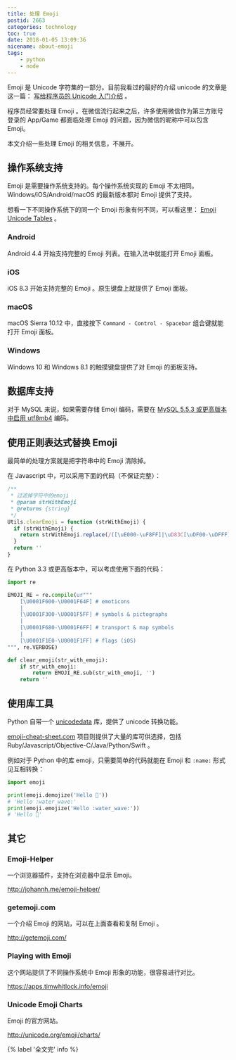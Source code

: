 ```yaml
---
title: 处理 Emoji
postid: 2663
categories: technology
toc: true
date: 2018-01-05 13:09:36
nicename: about-emoji
tags:
    - python
    - node
---
```


Emoji 是 Unicode 字符集的一部分。目前我看过的最好的介绍 unicode 的文章是这一篇： [写给程序员的 Unicode 入门介绍][unicodedev] 。

程序员经常要处理 Emoji 。在微信流行起来之后，许多使用微信作为第三方账号登录的 App/Game 都面临处理 Emoji 的问题，因为微信的昵称中可以包含 Emoji。

本文介绍一些处理 Emoji 的相关信息，不展开。 <!--more-->

## 操作系统支持

Emoji 是需要操作系统支持的。每个操作系统实现的 Emoji 不太相同。Windows/iOS/Android/macOS 的最新版本都对 Emoji 提供了支持。

想看一下不同操作系统下的同一个 Emoji 形象有何不同，可以看这里： [Emoji Unicode Tables][tables] 。

### Android

Android 4.4 开始支持完整的 Emoji 列表。在输入法中就能打开 Emoji 面板。

### iOS 

iOS 8.3 开始支持完整的 Emoji 。原生键盘上就提供了 Emoji 面板。

### macOS

macOS Sierra 10.12 中，直接按下 `Command - Control - Spacebar` 组合键就能打开 Emoji 面板。

### Windows

Windows 10 和 Windows 8.1 的触摸键盘提供了对 Emoji 的面板支持。

## 数据库支持

对于 MySQL 来说，如果需要存储 Emoji 编码，需要在 [MySQL 5.5.3 或更高版本中启用 utf8mb4][mysql] 编码。

## 使用正则表达式替换 Emoji

最简单的处理方案就是把字符串中的 Emoji 清除掉。

在 Javascript 中，可以采用下面的代码（不保证完整）：

``` javascript
/**
 * 过滤掉字符中的emoji
 * @param strWithEmoji
 * @returns {string}
 */
Utils.clearEmoji = function (strWithEmoji) {
  if (strWithEmoji) {
    return strWithEmoji.replace(/([\uE000-\uF8FF]|\uD83C[\uDF00-\uDFFF]|\uD83D[\uDC00-\uDDFF])/g, '')
  }
  return ''
}
```

在 Python 3.3 或更高版本中，可以考虑使用下面的代码：

``` python
import re

EMOJI_RE = re.compile(ur"""
    [\U0001F600-\U0001F64F] # emoticons
    |
    [\U0001F300-\U0001F5FF] # symbols & pictographs
    |
    [\U0001F680-\U0001F6FF] # transport & map symbols
    |
    [\U0001F1E0-\U0001F1FF] # flags (iOS)
""", re.VERBOSE)

def clear_emoji(str_with_emoji):
    if str_with_emoji:
        return EMOJI_RE.sub(str_with_emoji, '')
    return ''
```

## 使用库工具

Python 自带一个 [unicodedata][unicodedata] 库，提供了 unicode 转换功能。

[emoji-cheat-sheet.com][cheat] 项目则提供了大量的库可供选择，包括 Ruby/Javascript/Objective-C/Java/Python/Swift 。

例如对于 Python 中的库 emoji，只需要简单的代码就能在 Emoji 和 `:name:` 形式见互相转换：

``` python
import emoji

print(emoji.demojize('Hello 🌊'))
# 'Hello :water_wave:'
print(emoji.emojize('Hello :water_wave:'))
# 'Hello 🌊'
```

## 其它

### Emoji-Helper

一个浏览器插件，支持在浏览器中显示 Emoji。

http://johannh.me/emoji-helper/

### getemoji.com

一个介绍 Emoji 的网站，可以在上面查看和复制 Emoji 。

http://getemoji.com/

### Playing with Emoji

这个网站提供了不同操作系统中 Emoji 形象的功能，很容易进行对比。

https://apps.timwhitlock.info/emoji

### Unicode Emoji Charts

Emoji 的官方网站。

http://unicode.org/emoji/charts/

{% label '全文完' info %}

[unicodedev]: http://blog.jobbole.com/111261/
[emojicharts]: http://unicode.org/emoji/charts/
[mysql]: https://dev.mysql.com/doc/refman/5.5/en/charset-unicode-utf8mb4.html
[unicodedata]: https://docs.python.org/3.6/library/unicodedata.html
[cheat]: https://github.com/WebpageFX/emoji-cheat-sheet.com
[tables]: https://apps.timwhitlock.info/emoji/tables/unicode
